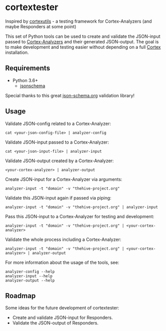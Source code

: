 # cortextester

Inspired by [cortexutils](https://github.com/TheHive-Project/cortexutils) - a testing framework for Cortex-Analyzers (and maybe Responders at some point)

This set of Python tools can be used to create and validate the JSON-input passed to [Cortex-Analyzers](https://github.com/TheHive-Project/Cortex-Analyzers/) and their generated JSON-output. The goal is to make development and testing easier without depending on a full [Cortex](https://github.com/TheHive-Project/CortexDocs) installation.

## Requirements

* Python 3.6+
    * [jsonschema](https://github.com/Julian/jsonschema)

Special thanks to this great [json-schema.org](https://json-schema.org/) validation library!

## Usage

Validate JSON-config related to a Cortex-Analyzer:
```
cat <your-json-config-file> | analyzer-config
```

Validate JSON-input passed to a Cortex-Analyzer:
```
cat <your-json-input-file> | analyzer-input
```

Validate JSON-output created by a Cortex-Analyzer:
```
<your-cortex-analyzer> | analyzer-output
```

Create JSON-input for a Cortex-Analyzer via arguments:
```
analyzer-input -t "domain" -v "thehive-project.org"
```

Validate this JSON-input again if passed via piping:
```
analyzer-input -t "domain" -v "thehive-project.org" | analyzer-input
```

Pass this JSON-input to a Cortex-Analyzer for testing and development:
```
analyzer-input -t "domain" -v "thehive-project.org" | <your-cortex-analyzer>
```

Validate the whole process including a Cortex-Analyzer:
```
analyzer-input -t "domain" -v "thehive-project.org" | <your-cortex-analyzer> | analyzer-output
```

For more information about the usage of the tools, see:
```
analyzer-config --help
analyzer-input --help
analyzer-output --help
```

## Roadmap

Some ideas for the future development of cortextester:

* Create and validate JSON-input for Responders.
* Validate the JSON-output of Responders.
